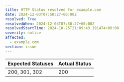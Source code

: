 ```yaml
---
title: HTTP Status resolved for example.com
date: 2024-12-03T07:50:27+00:00Z
resolved: True
resolvedWhen: 2024-12-03T07:50:27+00:00Z
resolvedStartTime: 2024-10-25T21:09:43.191474+00:00
severity: notice
affected:
  - example.com
section: issue
---
```


| Expected Statuses | Actual Status  |
|-------------------|----------------|
| 200, 301, 302 | 200 |
